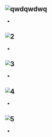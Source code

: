 ![qwdqwdwq](https://github.com/user-attachments/assets/2260e417-d108-4cd3-aac9-75b6a0535894)
-
-
![2](https://github.com/user-attachments/assets/74695f1f-8d2f-44bd-9da4-f69ff1926cbf)
-
-
![3](https://github.com/user-attachments/assets/f64f95d2-8a57-4590-b699-b0c681922e99)
-
-
![4](https://github.com/user-attachments/assets/d45d4970-7e22-426b-a51b-fac6446ca913)
-
-
![5](https://github.com/user-attachments/assets/83609542-5bbb-4001-91f4-a794722a6904)
-
-

